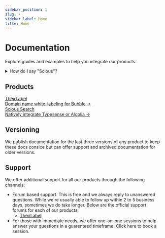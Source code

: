 ```yaml
---
sidebar_position: 1
slug: /
sidebar_label: Home
title: Home
---
```


# Documentation

Explore guides and examples to help you integrate our products.

<details>
<summary>How do I say "Scious"?</summary>

Scious is prouncounced **sci** like "**sci**ence" and **us** like "you and I". It comes from the second half of the word "conscious" which we hold as a guiding principle - to be conscious and empathetic to the people we build products for.

</details>

## Products

<nav class="pagination-nav">
  <div class="pagination-nav__item">
    <a class="pagination-nav__link" href="theirlabel/latest">
      <div class="pagination-nav__sublabel">TheirLabel</div>
      <div class="pagination-nav__label">Domain name white-labeling for Bubble →</div>
    </a>
  </div>

  <div class="pagination-nav__item pagination-nav__item--next">
    <a class="pagination-nav__link" href="scious-search/latest">
      <div class="pagination-nav__sublabel">Scious Search</div>
      <div class="pagination-nav__label">Natively integrate Typesense or Algolia →</div>
    </a>
  </div> 
</nav>

## Versioning

We publish documentation for the last three versions of any product to keep these docs consice but can offer support and archived documentation for older versions.

## Support

We offer additional support for all our products through the following channels:

- Forum based support. This is free and we always reply to unanswered questions. While we're usually able to follow up within 2 to 5 business days, sometimes we do take longer. Below are the official support forums for each of our products:
  - [TheirLabel](https://forum.bubble.io/t/introducing-theirlabel-domain-name-white-labeling-for-bubble/104972/last)
- For those with immediate needs, we offer one-on-one sessions to help answer your questions in a guarenteed timeframe. Click here to book a session.
